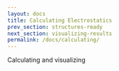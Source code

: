 ```yaml
---
layout: docs
title: Calculating Electrostatics
prev_section: structures-ready
next_section: visualizing-results
permalink: /docs/calculating/
---
```


Calculating and visualizing 